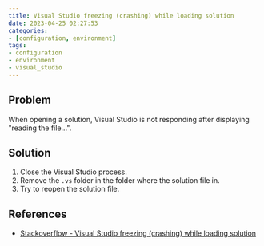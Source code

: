 ```yaml
---
title: Visual Studio freezing (crashing) while loading solution
date: 2023-04-25 02:27:53
categories:
- [configuration, environment]
tags:
- configuration
- environment
- visual_studio
---
```


## Problem

When opening a solution, Visual Studio is not responding after displaying "reading the file...".

## Solution

1. Close the Visual Studio process.
2. Remove the `.vs` folder in the folder where the solution file in.
3. Try to reopen the solution file.

## References

- [Stackoverflow - Visual Studio freezing (crashing) while loading solution](https://stackoverflow.com/questions/39703475/visual-studio-freezing-crashing-while-loading-solution)
